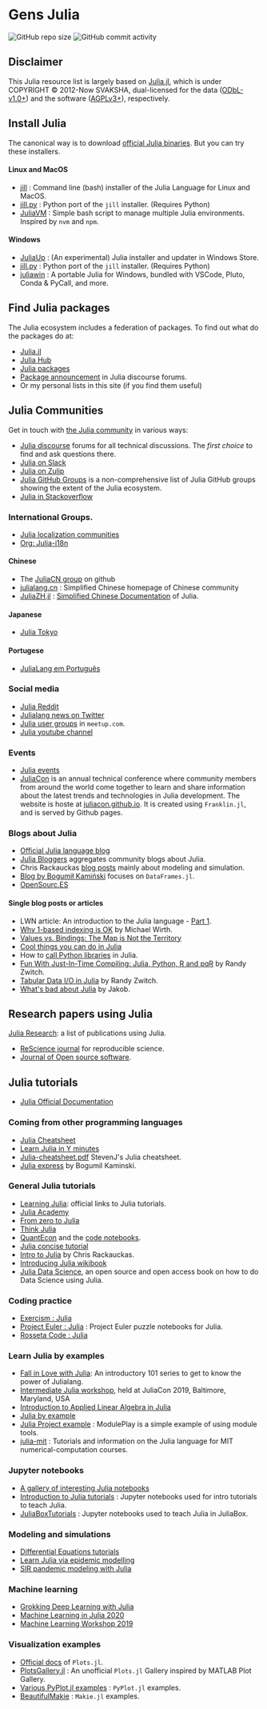 # Gens Julia

![GitHub repo size](https://img.shields.io/github/repo-size/sosiristseng/GensJulia) ![GitHub commit activity](https://img.shields.io/github/commit-activity/m/sosiristseng/GensJulia)

## Disclaimer

This Julia resource list is largely based on [Julia.jl](https://github.com/svaksha/Julia.jl), which is under COPYRIGHT © 2012-Now SVAKSHA, dual-licensed for the data ([ODbL-v1.0+](https://opendatacommons.org/licenses/odbl/1-0/)) and the software ([AGPLv3+](http://www.gnu.org/licenses/agpl-3.0.en.html)), respectively.

## Install Julia

The canonical way is to download [official Julia binaries](http://julialang.org/downloads/). But you can try these installers.

<!-- tabs:start -->

#### **Linux and MacOS**

- [jill](https://github.com/abelsiqueira/jill) : Command line (bash) installer of the Julia Language for Linux and MacOS.
- [jill.py](https://github.com/johnnychen94/jill.py) : Python port of the `jill` installer. (Requires Python)
- [JuliaVM](https://github.com/pmargreff/juliavm) : Simple bash script to manage multiple Julia environments. Inspired by `nvm` and `npm`.

#### **Windows**

- [JuliaUp](https://github.com/JuliaLang/juliaup) : (An experimental) Julia installer and updater in Windows Store.
- [jill.py](https://github.com/johnnychen94/jill.py) : Python port of the `jill` installer. (Requires Python)
- [juliawin](https://github.com/heetbeet/juliawin) : A portable Julia for Windows, bundled with VSCode, Pluto, Conda & PyCall, and more.

<!-- tabs:end -->

## Find Julia packages

The Julia ecosystem includes a federation of packages. To find out what do the packages do at:

- [Julia.jl](https://github.com/svaksha/Julia.jl)
- [Julia Hub](https://juliahub.com/ui/index.html)
- [Julia packages](https://juliapackages.com/)
- [Package announcement](https://discourse.julialang.org/c/community/packages/47) in Julia discourse forums.
- Or my personal lists in this site (if you find them useful)

## Julia Communities

Get in touch with [the Julia community](http://julialang.org/community/) in various ways:

- [Julia discourse](https://discourse.julialang.org/) forums for all technical discussions. The *first choice* to find and ask questions there.
- [Julia on Slack](https://join.slack.com/t/julialang/shared_invite/zt-nmal0i0x-LcYEtdnTameGsXmBzMzgog)
- [Julia on Zulip](https://julialang.zulipchat.com/)
- [Julia GitHub Groups](https://julialang.org/community/organizations/) is a non-comprehensive list of Julia GitHub groups showing the extent of the Julia ecosystem.
- [Julia in Stackoverflow](http://stackoverflow.com/questions/tagged/julia-lang)

### International Groups.

- [Julia localization communities](https://julialang.org/community/localization)
- [Org: Julia-i18n](https://github.com/Julia-i18n)

#### Chinese

- The [JuliaCN group](https://github.com/JuliaCN) on github
- [julialang.cn](http://julialang.cn/) : Simplified Chinese homepage of Chinese community
- [JuliaZH.jl](https://github.com/JuliaCN/JuliaZH.jl) : [Simplified Chinese Documentation](https://docs.juliacn.com/latest/) of Julia.

#### Japanese

- [Julia Tokyo](http://julia.tokyo)

#### Portugese

- [JuliaLang em Português](https://github.com/JuliaLangPt)

### Social media

- [Julia Reddit](http://www.reddit.com/r/Julia/)
- [Julialang news on Twitter](https://twitter.com/julialang_news)
- [Julia user groups](https://www.meetup.com/topics/julia/) in `meetup.com`.
- [Julia youtube channel](https://www.youtube.com/user/JuliaLanguage)

### Events

- [Julia events](https://julialang.org/community/#events)
- [JuliaCon](http://juliacon.org/) is an annual technical conference where community members from around the world come together to learn and share information about the latest trends and technologies in Julia development. The website is hoste at [juliacon.github.io](https://github.com/JuliaCon/juliacon.github.io). It is created using `Franklin.jl`, and is served by Github pages.

### Blogs about Julia

- [Official Julia language blog](http://julialang.org/blog/)
- [Julia Bloggers](https://www.juliabloggers.com) aggregates community blogs about Julia.
- Chris Rackauckas [blog posts](http://www.stochasticlifestyle.com/) mainly about modeling and simulation.
- [Blog by Bogumił Kamiński](https://bkamins.github.io/) focuses on `DataFrames.jl`.
- [OpenSourc.ES](https://opensourc.es)

#### Single blog posts or articles

- LWN article: An introduction to the Julia language - [Part 1](https://lwn.net/Articles/763626/).
- [Why 1-based indexing is OK](https://craftofcoding.wordpress.com/2017/03/12/why-1-based-indexing-is-ok/) by Michael Wirth.
- [Values vs. Bindings: The Map is Not the Territory](http://www.johnmyleswhite.com/notebook/2014/09/06/values-vs-bindings-the-map-is-not-the-territory/)
- [Cool things you can do in Julia](http://assoc.tumblr.com/post/71454527084/cool-things-you-can-do-in-julia)
- How to [call Python libraries](http://blog.leahhanson.us/julia-calling-python-calling-julia.html) in Julia.
- [Fun With Just-In-Time Compiling: Julia, Python, R and pqR](http://randyzwitch.com/python-pypy-julia-r-pqr-jit-just-in-time-compiler/) by Randy Zwitch.
- [Tabular Data I/O in Julia](http://www.r-bloggers.com/tabular-data-io-in-julia/) by Randy Zwitch.
- [What's bad about Julia](https://viralinstruction.com/posts/badjulia/) by Jakob.

## Research papers using Julia

[Julia Research](https://julialang.org/research/): a list of publications using Julia.

- [ReScience journal](https://github.com/ReScience/ReScience) for reproducible science.
- [Journal of Open source software](https://joss.theoj.org).

## Julia tutorials

- [Julia Official Documentation](https://docs.julialang.org/en/v1/index.html)

### Coming from other programming languages

- [Julia Cheatsheet](https://juliadocs.github.io/Julia-Cheat-Sheet/)
- [Learn Julia in Y minutes](https://learnxinyminutes.com/docs/julia/)
- [Julia-cheatsheet.pdf](http://math.mit.edu/~stevenj/Julia-cheatsheet.pdf) StevenJ's Julia cheatsheet.
- [Julia express](http://bogumilkaminski.pl/files/julia_express.pdf) by Bogumil Kaminski.

### General Julia tutorials

- [Learning Julia](https://julialang.org/learning/): official links to Julia tutorials.
- [Julia Academy](https://juliaacademy.com)
- [From zero to Julia](https://techytok.com/from-zero-to-julia/)
- [Think Julia](https://benlauwens.github.io/ThinkJulia.jl/latest/book.html)
- [QuantEcon](https://quantecon.org/quantecon-jl/) and the [code notebooks](https://github.com/QuantEcon/quantecon-notebooks-julia).
- [Julia concise tutorial](https://github.com/sylvaticus/juliatutorial)
- [Intro to Julia](https://ucidatascienceinitiative.github.io/IntroToJulia/) by Chris Rackauckas.
- [Introducing Julia wikibook](https://en.wikibooks.org/wiki/Introducing_Julia)
- [Julia Data Science](https://juliadatascience.io/), an open source and open access book on how to do Data Science using Julia.

### Coding practice

- [Exercism : Julia](https://exercism.io/tracks/julia)
- [Project Euler : Julia](https://github.com/heetbeet/project-euler-julia) : Project Euler puzzle notebooks for Julia.
- [Rosseta Code : Julia](http://rosettacode.org/wiki/Category:Julia)

### Learn Julia by examples

- [Fall in Love with Julia](https://github.com/schlichtanders/fall-in-love-with-julia): An introductory 101 series to get to know the power of Julialang.
- [Intermediate Julia workshop](https://github.com/dpsanders/intermediate_julia_2019), held at JuliaCon 2019, Baltimore, Maryland, USA
- [Introduction to Applied Linear Algebra in Julia](https://web.stanford.edu/~boyd/vmls/)
- [Julia by example](https://juliabyexample.helpmanual.io/)
- [Julia Project example](https://github.com/robbyriverside/ModulePlay) : ModulePlay is a simple example of using module tools.
- [julia-mit](https://github.com/stevengj/julia-mit) : Tutorials and information on the Julia language for MIT numerical-computation courses.

### Jupyter notebooks

- [A gallery of interesting Julia notebooks](https://github.com/jupyter/jupyter/wiki/A-gallery-of-interesting-Jupyter-Notebooks#julia)
- [Introduction to Julia tutorials](https://github.com/xorJane/Introduction_to_Julia_tutorials) : Jupyter notebooks used for intro tutorials to teach Julia.
- [JuliaBoxTutorials](https://github.com/JuliaComputing/JuliaBoxTutorials) : Jupyter notebooks used to teach Julia in JuliaBox.

### Modeling and simulations

- [Differential Equations tutorials](https://tutorials.sciml.ai/)
- [Learn Julia via epidemic modelling](https://github.com/dpsanders/LearnJulia2020)
- [SIR pandemic modeling with Julia](https://github.com/epirecipes/sir-julia)

### Machine learning

- [Grokking Deep Learning with Julia](https://github.com/deepaksuresh/Grokking-Deep-Learning-with-Julia)
- [Machine Learning in Julia 2020](https://github.com/ablaom/MachineLearningInJulia2020)
- [Machine Learning Workshop 2019](https://github.com/mbauman/MachineLearningWorkshop2019)

### Visualization examples

- [Official docs](http://docs.juliaplots.org/latest/) of `Plots.jl`.
- [PlotsGallery.jl](https://github.com/goropikari/PlotsGallery.jl) : An unofficial `Plots.jl` Gallery inspired by MATLAB Plot Gallery.
- [Various PyPlot.jl examples](https://gist.github.com/gizmaa/7214002) : `PyPlot.jl` examples.
- [BeautifulMakie](https://lazarusa.github.io/BeautifulMakie/) : `Makie.jl` examples.
